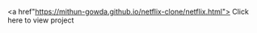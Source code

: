 <a href"https://mithun-gowda.github.io/netflix-clone/netflix.html"> Click here </a> to view project
